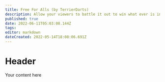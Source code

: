 ```yaml
---
title: Free For Alls (by TerrierDarts)
description: Allow your viewers to battle it out to win what ever is in the pot!
published: true
date: 2022-06-11T05:03:08.144Z
tags: 
editor: markdown
dateCreated: 2022-05-14T18:08:06.691Z
---
```


# Header

Your content here
